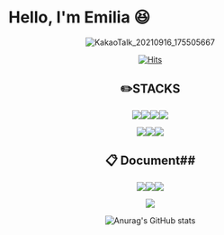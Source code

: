 
# Hello, I'm Emilia :laughing:

<div align="center">
 
![KakaoTalk_20210916_175505667](https://user-images.githubusercontent.com/90817754/133583733-c138fcf7-5987-4a91-acfb-bea5add41e1b.gif)

[![Hits](https://hits.seeyoufarm.com/api/count/incr/badge.svg?url=https%3A%2F%2Fgithub.com%2Fmiteum&count_bg=%23FF6793&title_bg=%23FBCFCF&icon=&icon_color=%23D5D5D5&title=hits&edge_flat=false)](https://hits.miteum.com)

 
## ✏️STACKS ##

<img src="https://img.shields.io/badge/Adobe Illustrator-FF9A00?style=flat-square&logo=Adobe Illustrator&logoColor=white"><img src="https://img.shields.io/badge/Adobe Photoshop-31A8FF?style=flat-square&logo=Adobe Photoshop&logoColor=white"><img src="https://img.shields.io/badge/HTML5-E34F26?style=flat-square&logo=HTML5&logoColor=white"><img src="https://img.shields.io/badge/CSS3-1572B6?style=flat-square&logo=CSS3&logoColor=white"><br>

<img src="https://img.shields.io/badge/Java-007396?style=flat-square&logo=Java&logoColor=white"><img src="https://img.shields.io/badge/MySQL-4479A1?style=flat-square&logo=MySQL&logoColor=white"><img src="https://img.shields.io/badge/Spring Boot-6DB33F?style=flat-square&logo=Spring Boot&logoColor=white">

## 📋 Document##
 
<img src="https://img.shields.io/badge/Microsoft PowerPoint-B7472A?style=flat-square&logo=Microsoft PowerPoint&logoColor=white"><img src="https://img.shields.io/badge/Microsoft Excel-217346?style=flat-square&logo=Microsoft Excel&logoColor=white"><img src="https://img.shields.io/badge/Microsoft Word-2B579A?style=flat-square&logo=Microsoft Word&logoColor=white">

<img src="https://img.shields.io/badge/Notion-000000?style=flat-square&logo=Notion&logoColor=white">
 



![Anurag's GitHub stats](https://github-readme-stats.vercel.app/api?username=miteum&&show_icons=true&theme=dracula)

 
 
</div>
